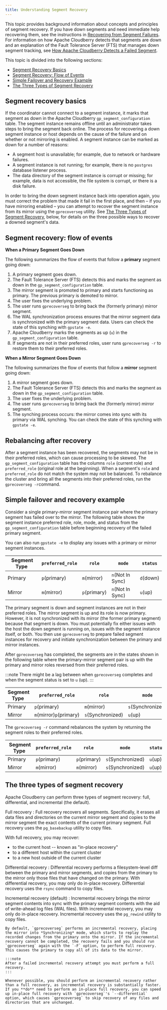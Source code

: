 ```yaml
---
title: Understanding Segment Recovery 
---
```


This topic provides background information about concepts and principles of segment recovery. If you have down segments and need immediate help recovering them, see the instructions in [Recovering from Segment Failures](g-recovering-from-segment-failures.html). For information on how Apache Cloudberry detects that segments are down and an explanation of the Fault Tolerance Server (FTS) that manages down segment tracking, see [How Apache Cloudberry Detects a Failed Segment](g-detecting-a-failed-segment.html).

This topic is divided into the following sections:

- [Segment Recovery Basics](#recovery_basics)
- [Segment Recovery: Flow of Events](#flow_of_events)
- [Simple Failover and Recovery Example](#simple_example)
- [The Three Types of Segment Recovery](#types_of_recovery)

## Segment recovery basics

If the coordinator cannot connect to a segment instance, it marks that segment as down in the Apache Cloudberry `gp_segment_configuration` table. The segment instance remains offline until an administrator takes steps to bring the segment back online. The process for recovering a down segment instance or host depends on the cause of the failure and on whether or not mirroring is enabled. A segment instance can be marked as down for a number of reasons:

- A segment host is unavailable; for example, due to network or hardware failures.
- A segment instance is not running; for example, there is no `postgres` database listener process.
- The data directory of the segment instance is corrupt or missing; for example, data is not accessible, the file system is corrupt, or there is a disk failure.

In order to bring the down segment instance back into operation again, you must correct the problem that made it fail in the first place, and then – if you have mirroring enabled – you can attempt to recover the segment instance from its mirror using the `gprecoverseg` utility. See [The Three Types of Segment Recovery](#types_of_recovery), below, for details on the three possible ways to recover a downed segment's data.

## Segment recovery: flow of events

**When a Primary Segment Goes Down**

The following summarizes the flow of events that follow a **primary** segment going down:

1. A primary segment goes down.
2. The Fault Tolerance Server (FTS) detects this and marks the segment as down in the `gp_segment_configuration` table.
3. The mirror segment is promoted to primary and starts functioning as primary. The previous primary is demoted to mirror.
4. The user fixes the underlying problem.
5. The user runs `gprecoverseg` to bring back the (formerly primary) mirror segment.
6. The WAL synchronization process ensures that the mirror segment data is synchronized with the primary segment data. Users can check the state of this synching with `gpstate -e`.
7. Apache Cloudberry marks the segments as up (`u`) in the `gp_segment_configuration` table.
8. If segments are not in their preferred roles, user runs `gprecoverseg -r` to restore them to their preferred roles.

**When a Mirror Segment Goes Down**

The following summarizes the flow of events that follow a **mirror** segment going down:

1. A mirror segment goes down.
2. The Fault Tolerance Server (FTS) detects this and marks the segment as down in the `gp_segment_configuration` table.
3. The user fixes the underlying problem.
4. The user runs `gprecoverseg` to bring back the (formerly mirror) mirror segment.
5. The synching process occurs: the mirror comes into sync with its primary via WAL synching. You can check the state of this synching with `gpstate -e`.

## Rebalancing after recovery

After a segment instance has been recovered, the segments may not be in their preferred roles, which can cause processing to be skewed. The `gp_segment_configuration` table has the columns `role` (current role) and `preferred_role` (original role at the beginning). When a segment's `role` and `preferred_role` do not match the system may not be balanced. To rebalance the cluster and bring all the segments into their preferred roles, run the `gprecoverseg -r`command.

## Simple failover and recovery example

Consider a single primary-mirror segment instance pair where the primary segment has failed over to the mirror. The following table shows the segment instance preferred role, role, mode, and status from the `gp_segment_configuration` table before beginning recovery of the failed primary segment.

You can also run `gpstate -e` to display any issues with a primary or mirror segment instances.

| Segment Type |`preferred_role`|`role`|`mode`|`status`|
|--------------|----------------|------|------|--------|
|Primary|`p`(primary)|`m`(mirror)|`n`(Not In Sync)|`d`(down)|
|Mirror|`m`(mirror)|`p`(primary)|`n`(Not In Sync)|`u`(up)|

The primary segment is down and segment instances are not in their preferred roles. The mirror segment is up and its role is now primary. However, it is not synchronized with its mirror (the former primary segment) because that segment is down. You must potentially fix either issues with the host the down segment is running on, issues with the segment instance itself, or both. You then use `gprecoverseg` to prepare failed segment instances for recovery and initiate synchronization between the primary and mirror instances.

After `gprecoverseg` has completed, the segments are in the states shown in the following table where the primary-mirror segment pair is up with the primary and mirror roles reversed from their preferred roles.

:::note
There might be a lag between when `gprecoverseg` completes and when the segment status is set to `u` (up).
:::

| Segment Type |`preferred_role`|`role`|`mode`|`status`|
|--------------|----------------|------|------|--------|
|Primary|`p`(primary)|`m`(mirror)|`s`(Synchronized)|`u`(up)|
|Mirror|`m`(mirror)`p`(primary)|`s`(Synchronized)|`u`(up)

The `gprecoverseg -r` command rebalances the system by returning the segment roles to their preferred roles.

| Segment Type |`preferred_role`|`role`|`mode`|`status`|
|--------------|----------------|------|------|--------|
|Primary|`p`(primary)|`p`(primary)|`s`(Synchronized)|`u`(up)|
|Mirror|`m`(mirror)|`m`(mirror)|`s`(Synchronized)|`u`(up)|

## The three types of segment recovery

Apache Cloudberry can perform three types of segment recovery: full, differential, and incremental (the default).

Full recovery
:  Full recovery recovers all segments. Specifically, it erases all data files and directories on the current mirror segment and copies to the mirror segment the exact contents of the current primary segment. Full recovery uses the `pg_basebackup` utility to copy files. 

   With full recovery, you may recover:

   - to the current host -- known as "in-place recovery"
   - to a different host within the current cluster
   - to a new host outside of the current cluster

Differential recovery
:   Differential recovery performs a filesystem-level diff between the primary and mirror segments, and copies from the primary to the mirror only those files that have changed on the primary. With differential recovery, you may only do in-place recovery. Differential recovery uses the `rsync` command to copy files.

Incremental recovery (default)
:   Incremental recovery brings the mirror segment contents into sync with the primary segment contents with the aid of write-ahead log files (WAL files). With incremental recovery, you may only do in-place recovery. Incremental recovery uses the `pg_rewind` utility to copy files. 

    By default, `gprecoverseg` performs an incremental recovery, placing the mirror into *Synchronizing* mode, which starts to replay the recorded changes from the primary onto the mirror. If the incremental recovery cannot be completed, the recovery fails and you should run `gprecoverseg` again with the `-F` option, to perform full recovery. This causes the primary to copy all of its data to the mirror.

    :::note
    After a failed incremental recovery attempt you must perform a full recovery.
    :::

    Whenever possible, you should perform an incremental recovery rather than a full recovery, as incremental recovery is substantially faster. If you **do** need to perform an in-place full recovery, you can speed up in-place full recovery with `gprecoverseg`'s `--differential` option, which causes `gprecoverseg` to skip recovery of any files and directories that are unchanged. 

